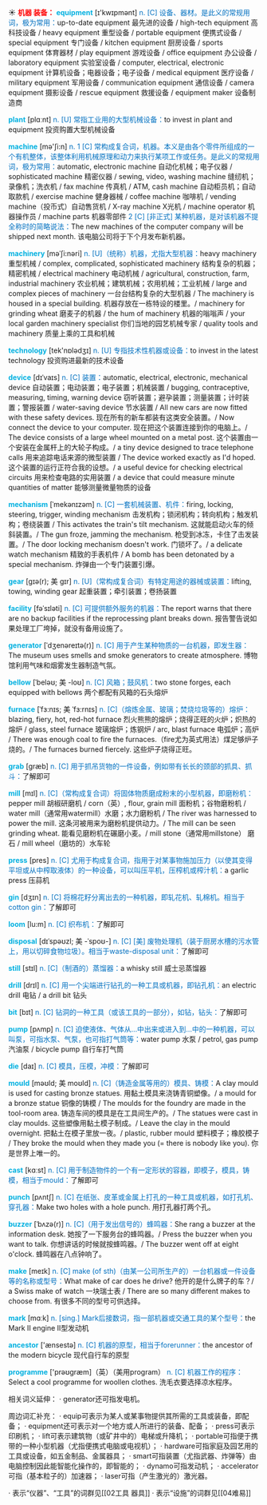 ☀ <font color="red">**机器 装备：**</font>
<font color="sky blue">**equipment**</font> [ɪ'kwɪpmənt] 
<font color="#0070c0">n. [C] 设备、器材。是此义的常规用词，极为常用：</font>up-to-date equipment 最先进的设备 / high-tech equipment 高科技设备 / heavy equipment 重型设备 / portable equipment 便携式设备 / special equipment 专门设备 / kitchen equipment 厨房设备 / sports equipment 体育器材 / play equipment 游戏设备 / office equipment 办公设备 / laboratory equipment 实验室设备 / computer, electrical, electronic equipment 计算机设备；电器设备；电子设备 / medical equipment 医疗设备 / military equipment 军用设备 / communication equipment 通信设备 / camera equipment 摄影设备 / rescue equipment 救援设备 / equipment maker 设备制造商

<font color="sky blue">**plant**</font> [plɑːnt] 
<font color="#0070c0">n. [U] 常指工业用的大型机械设备：</font>to invest in plant and equipment 投资购置大型机械设备

<font color="sky blue">**machine**</font> [mə'ʃi:n] 
<font color="#0070c0">n. 1 [C] 常构成复合词，机器。本义是由各个零件所组成的一个有机整体，该整体利用机械原理和动力来执行某项工作或任务。是此义的常规用词，极为常用：</font>automatic, electronic machine 自动化机械；电子仪器 / sophisticated machine 精密仪器 / sewing, video, washing machine 缝纫机；录像机；洗衣机 / fax machine 传真机 / ATM, cash machine 自动柜员机；自动取款机 / exercise machine 健身器械 / coffee machine 咖啡机 / vending machine（投币式）自动售货机 / X-ray machine X光机 / machine operator 机器操作员 / machine parts 机器零部件 <font color="#0070c0">2 [C] [非正式] 某种机器，是对该机器不提全称时的简略说法：</font>The new machines of the computer company will be shipped next month. 该电脑公司将于下个月发布新机器。
           
<font color="sky blue">**machinery**</font> [məˈʃi:nəri]
<font color="#0070c0">n. [U]（统称）机器，尤指大型机器：</font>heavy machinery 重型机械 / complex, complicated, sophisticated machinery 结构复杂的机器；精密机械 / electrical machinery 电动机械 / agricultural, construction, farm, industrial machinery 农业机械；建筑机械；农用机械；工业机械 / large and complex pieces of machinery 一台台结构复杂的大型机器 / The machinery is housed in a special building. 机器存放在一栋特设的楼里。/ machinery for grinding wheat 磨麦子的机器 / the hum of machinery 机器的嗡嗡声 / your local garden machinery specialist 你们当地的园艺机械专家 / quality tools and machinery 质量上乘的工具和机械

<font color="sky blue">**technology**</font> [tek'nɒlədӡɪ] 
<font color="#0070c0">n. [U] 专指技术性机器或设备：</font>to invest in the latest technology 投资购进最新的技术设备
           
<font color="sky blue">**device**</font> [dɪˈvaɪs]
<font color="#0070c0">n. [C] 装置：</font>automatic, electrical, electronic, mechanical device 自动装置；电动装置；电子装置；机械装置 / bugging, contraceptive, measuring, timing, warning device 窃听装置；避孕装置；测量装置；计时装置；警报装置 / water-saving device 节水装置 / All new cars are now fitted with these safety devices. 现在所有的新车都装有这类安全装置。/ Now connect the device to your computer. 现在把这个装置连接到你的电脑上。/ The device consists of a large wheel mounted on a metal post. 这个装置由一个安装在金属杆上的大轮子构成。/ a tiny device designed to trace telephone calls 用来追踪电话来源的微型装置 / The device worked exactly as I'd hoped. 这个装置的运行正符合我的设想。/ a useful device for checking electrical circuits 用来检查电路的实用装置 / a device that could measure minute quantities of matter 能够测量微量物质的设备
           
<font color="sky blue">**mechanism**</font> [ˈmekənɪzəm]
<font color="#0070c0">n. [C] 一套机械装置、机件：</font>firing, locking, steering, trigger, winding mechanism 击发机构；锁闭机构；转向机构；触发机构；卷绕装置 / This activates the train's tilt mechanism. 这就能启动火车的倾斜装置。/ The gun froze, jamming the mechanism. 枪受到冰冻，卡住了击发装置。/ The door locking mechanism doesn't work. 门锁坏了。/ a delicate watch mechanism 精致的手表机件 / A bomb has been detonated by a special mechanism. 炸弹由一个专门装置引爆。

<font color="sky blue">**gear**</font> [gɪə(r); 美 gɪr]
<font color="#0070c0">n. [U]（常构成复合词）有特定用途的器械或装置：</font>lifting, towing, winding gear 起重装置；牵引装置；卷扬装置
           
<font color="sky blue">**facility**</font> [fəˈsɪləti]
<font color="#0070c0">n. [C] 可提供额外服务的机器：</font>The report warns that there are no backup facilities if the reprocessing plant breaks down. 报告警告说如果处理工厂垮掉，就没有备用设施了。
 
<font color="sky blue">**generator**</font> [ˈdʒenəreɪtə(r)]
<font color="#0070c0">n. [C] 用于产生某种物质的一台机器，即发生器：</font>The museum uses smells and smoke generators to create atmosphere. 博物馆利用气味和烟雾发生器制造气氛。    
           
<font color="sky blue">**bellow**</font> [ˈbeləʊ; 美 -loʊ]
<font color="#0070c0">n. [C] 风箱；鼓风机：</font>two stone forges, each equipped with bellows 两个都配有风箱的石头熔炉
            
<font color="sky blue">**furnace**</font> [ˈfɜ:nɪs; 美 ˈfɜ:rnɪs]
<font color="#0070c0">n. [C]（熔炼金属、玻璃；焚烧垃圾等的）熔炉：</font>blazing, fiery, hot, red-hot furnace 烈火熊熊的熔炉；烧得正旺的火炉；炽热的熔炉 / glass, steel furnace 玻璃熔炉；炼钢炉 / arc, blast furnace 电弧炉；高炉 / There was enough coal to fire the furnaces.（fire尤为英式用法）煤足够炉子烧的。/ The furnaces burned fiercely. 这些炉子烧得正旺。

<font color="sky blue">**grab**</font> [græb]
<font color="#0070c0">n. [C] 用于抓吊货物的一件设备，例如带有长长的颈部的抓具、抓斗：</font>了解即可           

<font color="sky blue">**mill**</font> [mɪl]
<font color="#0070c0">n. [C]（常构成复合词）将固体物质磨成粉末的小型机器，即磨粉机：</font>pepper mill 胡椒研磨机 / corn（英）, flour, grain mill 面粉机；谷物磨粉机 / water mill（通常用watermill）水磨；水力磨粉机 / The river was harnessed to power the mill. 这条河被用来为磨粉机提供动力。/ The mill can be seen grinding wheat. 能看见磨粉机在碾磨小麦。/ mill stone（通常用millstone） 磨石 / mill wheel（磨坊的）水车轮

<font color="sky blue">**press**</font> [pres] 
<font color="#0070c0">n. [C] 尤用于构成复合词，指用于对某事物施加压力（以使其变得平坦或从中榨取液体）的一种设备，可以叫压平机，压榨机或榨汁机：</font>a garlic press 压蒜机
                     
<font color="sky blue">**gin**</font> [dʒɪn]
<font color="#0070c0">n. [C] 将棉花籽分离出去的一种机器，即轧花机、轧棉机。相当于cotton gin：</font>了解即可

<font color="sky blue">**loom**</font> [lu:m]
<font color="#0070c0">n. [C] 织布机：</font>了解即可
         
<font color="sky blue">**disposal**</font> [dɪˈspəʊzl; 美 -ˈspoʊ-]
<font color="#0070c0">n. [C] [美] 废物处理机（装于厨房水槽的污水管上，用以切碎食物垃圾）。相当于waste-disposal unit：</font>了解即可

<font color="sky blue">**still**</font> [stɪl] 
<font color="#0070c0">n. [C]（制酒的）蒸馏器：</font>a whisky still 威士忌蒸馏器

<font color="sky blue">**drill**</font> [drɪl] 
<font color="#0070c0">n. [C] 用一个尖端进行钻孔的一种工具或机器，即钻孔机：</font>an electric drill 电钻 / a drill bit 钻头

<font color="sky blue">**bit**</font> [bɪt] 
<font color="#0070c0">n. [C] 钻洞的一种工具（或该工具的一部分），如钻，钻头：</font>了解即可

<font color="sky blue">**pump**</font> [pʌmp] 
<font color="#0070c0">n. [C] 迫使液体、气体从…中出来或进入到…中的一种机器，可以叫泵，可指水泵、气泵，也可指打气筒等：</font>water pump 水泵 / petrol, gas pump 汽油泵 / bicycle pump 自行车打气筒

<font color="sky blue">**die**</font> [daɪ] 
<font color="#0070c0">n. [C] 模具，压模，冲模：</font>了解即可
           
<font color="sky blue">**mould**</font> [məʊld; 美 moʊld]
<font color="#0070c0">n. [C]（铸造金属等用的）模具、铸模：</font>A clay mould is used for casting bronze statues. 用黏土模具来浇铸青铜塑像。/ a mould for a bronze statue 铜像的铸模 / The moulds for the foundry are made in the tool-room area. 铸造车间的模具是在工具间生产的。/ The statues were cast in clay moulds. 这些塑像用黏土模子制成。/ Leave the clay in the mould overnight. 把黏土在模子里放一夜。/ plastic, rubber mould 塑料模子；橡胶模子 / They broke the mould when they made you (= there is nobody like you). 你是世界上唯一的。

<font color="sky blue">**cast**</font> [kɑːst] 
<font color="#0070c0">n. [C] 用于制造物件的一个有一定形状的容器，即模子，模具，铸模，相当于mould：</font>了解即可
           
<font color="sky blue">**punch**</font> [pʌntʃ]
<font color="#0070c0">n. [C] 在纸张、皮革或金属上打孔的一种工具或机器，如打孔机、穿孔器：</font>Make two holes with a hole punch. 用打孔器打两个孔。
           
<font color="sky blue">**buzzer**</font> [ˈbʌzə(r)]
<font color="#0070c0">n. [C]（用于发出信号的）蜂鸣器：</font>She rang a buzzer at the information desk. 她按了一下服务台的蜂鸣器。/ Press the buzzer when you want to talk. 你想讲话的时候就按蜂鸣器。/ The buzzer went off at eight o'clock. 蜂鸣器在八点钟响了。

<font color="sky blue">**make**</font> [meɪk] 
<font color="#0070c0">n. [C] make (of sth)（由某一公司所生产的）一台机器或一件设备等的名称或型号：</font>What make of car does he drive? 他开的是什么牌子的车？/ a Swiss make of watch 一块瑞士表 / There are so many different makes to choose from. 有很多不同的型号可供选择。

<font color="sky blue">**mark**</font> [mɑːk] 
<font color="#0070c0">n. [sing.] Mark后接数词，指一部机器或交通工具的某个型号：</font>the Mark II engine II型发动机

<font color="sky blue">**ancestor**</font> ['ænsestə] 
<font color="#0070c0">n. [C] 机器的原型，相当于forerunner：</font>the ancestor of the modern bicycle 现代自行车的原型

<font color="sky blue">**programme**</font> ['prəʊɡræm]（英）（美用program）
<font color="#0070c0">n. [C] 机器工作的程序：</font>Select a cool programme for woollen clothes. 洗毛衣要选择凉水程序。

相关词义延伸：
· generator还可指发电机。

周边词汇补充：
· equip可表示为某人或某事物提供其所需的工具或装备，即配备；
· equipment还可表示对一个地方或人所进行的装备、配备；
· press可表示印刷机；
· lift可表示建筑物（或矿井中的）电梯或升降机；
· portable可指便于携带的一种小型机器（尤指便携式电脑或电视机）；
· hardware可指家庭及园艺用的工具或设备，如五金制品、金属器具；
· smart可指装置（尤指武器、炸弹等）由电脑控制因此能智能化操作的，即智能的；
· dynamo可指发动机；
· accelerator可指（基本粒子的）加速器；
· laser可指（产生激光的）激光器。
           
· 表示“仪器”、“工具”的词群见[[02工具 器具]]
· 表示“设施”的词群见[[04难易]]
